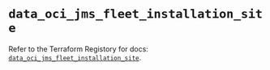 # `data_oci_jms_fleet_installation_site`

Refer to the Terraform Registory for docs: [`data_oci_jms_fleet_installation_site`](https://registry.terraform.io/providers/oracle/oci/6.18.0/docs/data-sources/jms_fleet_installation_site).
